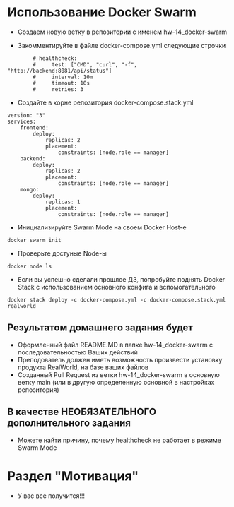 # Использование Docker Swarm

- Создаем новую ветку в репозитории с именем hw-14_docker-swarm

- Закомментируйте в файле docker-compose.yml следующие строчки
```
        # healthcheck:
        #     test: ["CMD", "curl", "-f", "http://backend:8081/api/status"]
        #     interval: 10m
        #     timeout: 10s
        #     retries: 3
```
- Создайте в корне репозитория docker-compose.stack.yml

```
version: "3"
services:
    frontend:
        deploy:
            replicas: 2
            placement:
                constraints: [node.role == manager]
    backend:
        deploy:
            replicas: 2
            placement:
                constraints: [node.role == manager]
    mongo:
        deploy:
            replicas: 1
            placement:
                constraints: [node.role == manager]
```

- Инициализируйте Swarm Mode на своем Docker Host-е
```
docker swarm init
```

- Проверьте достуные Node-ы
```
docker node ls
```

-  Если вы успешно сделали прошлое ДЗ, попробуйте поднять Docker Stack с использованием основного конфига и вспомогательного
```
docker stack deploy -c docker-compose.yml -c docker-compose.stack.yml realworld
```

## Результатом домашнего задания будет

- Оформленный файл README.MD в папке hw-14_docker-swarm с последовательностью Ваших действий
- Преподователь должен иметь возможность произвести установку продукта RealWorld, на базе ваших файлов
- Созданный Pull Request из ветки hw-14_docker-swarm в основную ветку main (или в другую определенную основной в настройках репозитория)

## В качестве НЕОБЯЗАТЕЛЬНОГО дополнительного задания
- Можете найти причину, почему healthcheck не работает в режиме Swarm Mode

#  Раздел "Мотивация"

- У вас все получится!!!